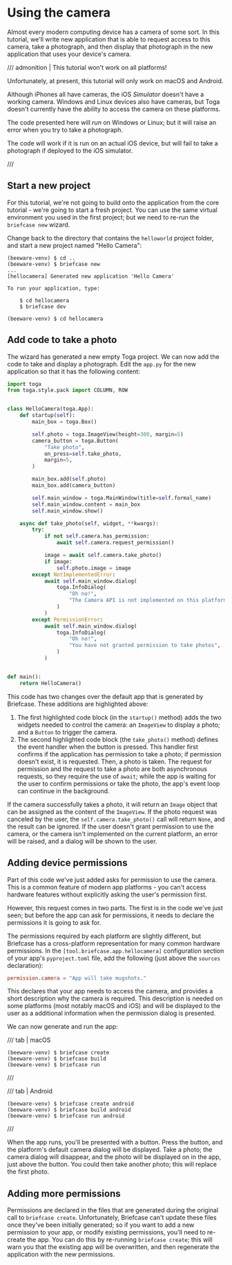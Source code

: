 # Using the camera

Almost every modern computing device has a camera of some sort. In this tutorial, we'll write new application that is able to request access to this camera, take a photograph, and then display that photograph in the new application that uses your device's camera.

/// admonition | This tutorial won't work on all platforms!

Unfortunately, at present, this tutorial will only work on macOS and Android.

Although iPhones all have cameras, the iOS *Simulator* doesn't have a working camera. Windows and Linux devices also have cameras, but Toga doesn't currently have the ability to access the camera on these platforms.

The code presented here will *run* on Windows or Linux; but it will raise an error when you try to take a photograph.

The code will work if it is run on an actual iOS device, but will fail to take a photograph if deployed to the iOS simulator.

///

## Start a new project

For this tutorial, we're not going to build onto the application from the core tutorial - we're going to start a fresh project. You can use the same virtual environment you used in the first project; but we need to re-run the `briefcase new` wizard.

Change back to the directory that contains the `helloworld` project folder, and start a new project named "Hello Camera":

```console
(beeware-venv) $ cd ..
(beeware-venv) $ briefcase new
...
[hellocamera] Generated new application 'Hello Camera'

To run your application, type:

    $ cd hellocamera
    $ briefcase dev

(beeware-venv) $ cd hellocamera
```

## Add code to take a photo

The wizard has generated a new empty Toga project. We can now add the code to take and display a photograph. Edit the `app.py` for the new application so that it has the following content:

```python {hl_lines="9-18 23-44"}
import toga
from toga.style.pack import COLUMN, ROW


class HelloCamera(toga.App):
    def startup(self):
        main_box = toga.Box()

        self.photo = toga.ImageView(height=300, margin=5)
        camera_button = toga.Button(
            "Take photo",
            on_press=self.take_photo,
            margin=5,
        )

        main_box.add(self.photo)
        main_box.add(camera_button)

        self.main_window = toga.MainWindow(title=self.formal_name)
        self.main_window.content = main_box
        self.main_window.show()

    async def take_photo(self, widget, **kwargs):
        try:
            if not self.camera.has_permission:
                await self.camera.request_permission()

            image = await self.camera.take_photo()
            if image:
                self.photo.image = image
        except NotImplementedError:
            await self.main_window.dialog(
                toga.InfoDialog(
                    "Oh no!",
                    "The Camera API is not implemented on this platform",
                )
            )
        except PermissionError:
            await self.main_window.dialog(
                toga.InfoDialog(
                    "Oh no!",
                    "You have not granted permission to take photos",
                )
            )


def main():
    return HelloCamera()
```

This code has two changes over the default app that is generated by Briefcase. These additions are highlighted above:

1. The first highlighted code block (in the `startup()` method) adds  the two widgets needed to control the camera: an `ImageView` to  display a photo; and a `Button` to trigger the camera.
2. The second highlighted code block (the `take_photo()` method)  defines the event handler when the button is pressed. This handler  first confirms if the application has permission to take a photo; if  permission doesn't exist, it is requested. Then, a photo is taken.  The request for permission and the request to take a photo are both  asynchronous requests, so they require the use of `await`; while the  app is waiting for the user to confirm permissions or take the  photo, the app's event loop can continue in the background.

If the camera successfully takes a photo, it will return an `Image` object that can be assigned as the content of the `ImageView`. If the photo request was canceled by the user, the `self.camera.take_photo()` call will return `None`, and the result can be ignored. If the user doesn't grant permission to use the camera, or the camera isn't implemented on the current platform, an error will be raised, and a dialog will be shown to the user.

## Adding device permissions

Part of this code we've just added asks for permission to use the camera. This is a common feature of modern app platforms - you can't access hardware features without explicitly asking the user's permission first.

However, this request comes in two parts. The first is in the code we've just seen; but before the app can ask for permissions, it needs to declare the permissions it is going to ask for.

The permissions required by each platform are slightly different, but Briefcase has a cross-platform representation for many common hardware permissions. In the `[tool.briefcase.app.hellocamera]` configuration section of your app's `pyproject.toml` file, add the following (just above the `sources` declaration):

```toml
permission.camera = "App will take mugshots."
```

This declares that your app needs to access the camera, and provides a short description why the camera is required. This description is needed on some platforms (most notably macOS and iOS) and will be displayed to the user as a additional information when the permission dialog is presented.

We can now generate and run the app:

/// tab | macOS

```console
(beeware-venv) $ briefcase create
(beeware-venv) $ briefcase build
(beeware-venv) $ briefcase run
```

///

/// tab | Android

```console
(beeware-venv) $ briefcase create android
(beeware-venv) $ briefcase build android
(beeware-venv) $ briefcase run android
```

///

When the app runs, you'll be presented with a button. Press the button, and the platform's default camera dialog will be displayed. Take a photo; the camera dialog will disappear, and the photo will be displayed on in the app, just above the button. You could then take another photo; this will replace the first photo.

## Adding more permissions

Permissions are declared in the files that are generated during the original call to `briefcase create`. Unfortunately, Briefcase can't update these files once they've been initially generated; so if you want to add a new permission to your app, or modify existing permissions, you'll need to re-create the app. You can do this by re-running `briefcase create`; this will warn you that the existing app will be overwritten, and then regenerate the application with the new permissions.
